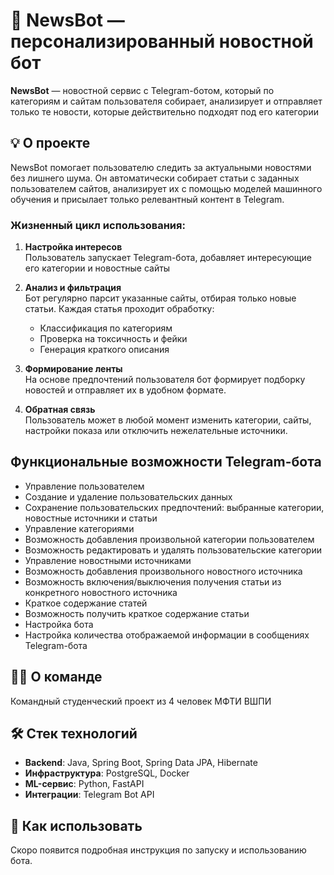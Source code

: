 # 📰 NewsBot — персонализированный новостной бот

**NewsBot** — новостной сервис с Telegram-ботом, который по категориям и сайтам пользователя собирает, анализирует и отправляет только те новости, которые действительно подходят под его категории

## 💡 О проекте

NewsBot помогает пользователю следить за актуальными новостями без лишнего шума. Он автоматически собирает статьи с заданных пользователем сайтов, анализирует их с помощью моделей машинного обучения и присылает только релевантный контент в Telegram.

### Жизненный цикл использования:

1. **Настройка интересов**  
   Пользователь запускает Telegram-бота, добавляет интересующие его категории и новостные сайты

2. **Анализ и фильтрация**  
   Бот регулярно парсит указанные сайты, отбирая только новые статьи. Каждая статья проходит обработку:
   - Классификация по категориям
   - Проверка на токсичность и фейки
   - Генерация краткого описания

3. **Формирование ленты**  
   На основе предпочтений пользователя бот формирует подборку новостей и отправляет их в удобном формате.

4. **Обратная связь**  
   Пользователь может в любой момент изменить категории, сайты, настройки показа или отключить нежелательные источники.

## Функциональные возможности Telegram-бота
- Управление пользователем
- Создание и удаление пользовательских данных
- Сохранение пользовательских предпочтений: выбранные категории, новостные источники и статьи
- Управление категориями
- Возможность добавления произвольной категории пользователем
- Возможность редактировать и удалять пользовательские категории
- Управление новостными источниками
- Возможность добавления произвольного новостного источника
- Возможность включения/выключения получения статьи из конкретного новостного источника
- Краткое содержание статей
- Возможность получить краткое содержание статьи
- Настройка бота
- Настройка количества отображаемой информации в сообщениях Telegram-бота

## 👨‍💻 О команде

Командный студенческий проект из 4 человек МФТИ ВШПИ

## 🛠️ Стек технологий

- **Backend**: Java, Spring Boot, Spring Data JPA, Hibernate  
- **Инфраструктура**: PostgreSQL, Docker  
- **ML-сервис**: Python, FastAPI  
- **Интеграции**: Telegram Bot API

## 🚀 Как использовать

Скоро появится подробная инструкция по запуску и использованию бота.
